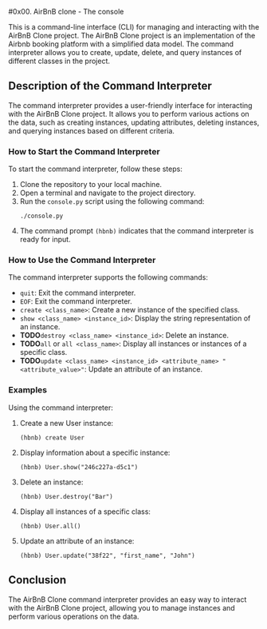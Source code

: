 #0x00. AirBnB clone - The console

This is a command-line interface (CLI) for managing and interacting with the AirBnB Clone project. The AirBnB Clone project is an implementation of the Airbnb booking platform with a simplified data model. The command interpreter allows you to create, update, delete, and query instances of different classes in the project.

## Description of the Command Interpreter

The command interpreter provides a user-friendly interface for interacting with the AirBnB Clone project. It allows you to perform various actions on the data, such as creating instances, updating attributes, deleting instances, and querying instances based on different criteria.

### How to Start the Command Interpreter

To start the command interpreter, follow these steps:

1. Clone the repository to your local machine.
2. Open a terminal and navigate to the project directory.
3. Run the `console.py` script using the following command:
   ```
   ./console.py
   ```
4. The command prompt `(hbnb)` indicates that the command interpreter is ready for input.

### How to Use the Command Interpreter

The command interpreter supports the following commands:

- `quit`: Exit the command interpreter.
- `EOF`: Exit the command interpreter.
- `create <class_name>`: Create a new instance of the specified class.
- `show <class_name> <instance_id>`: Display the string representation of an instance.
- __TODO__`destroy <class_name> <instance_id>`: Delete an instance.
- __TODO__`all` or `all <class_name>`: Display all instances or instances of a specific class.
- __TODO__`update <class_name> <instance_id> <attribute_name> "<attribute_value>"`: Update an attribute of an instance.

### Examples

Using the command interpreter:

1. Create a new User instance:
   ```
   (hbnb) create User
   ```

2. Display information about a specific instance:
   ```
   (hbnb) User.show("246c227a-d5c1")
   ```

3. Delete an instance:
   ```
   (hbnb) User.destroy("Bar")
   ```

4. Display all instances of a specific class:
   ```
   (hbnb) User.all()
   ```

5. Update an attribute of an instance:
   ```
   (hbnb) User.update("38f22", "first_name", "John")
   ```

## Conclusion

The AirBnB Clone command interpreter provides an easy way to interact with the AirBnB Clone project, allowing you to manage instances and perform various operations on the data. 

